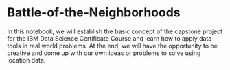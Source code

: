 # Battle-of-the-Neighborhoods
In this notebook, we will establish the basic concept of the capstone project for the IBM Data Science  Certificate Course and learn how to apply data tools in real world problems. At the end, we will have the opportunity to be creative and come up with our own ideas or problems to solve using location data.
